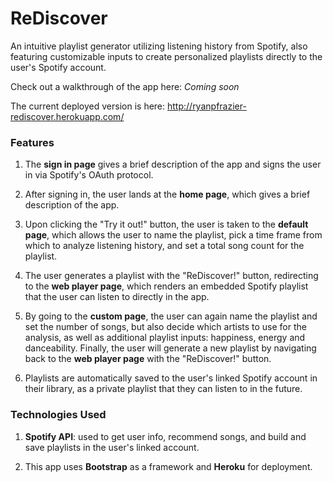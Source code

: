 # ReDiscover
An intuitive playlist generator utilizing listening history from Spotify, also featuring customizable inputs to create personalized playlists directly to the user's Spotify account.

Check out a walkthrough of the app here: *Coming soon*

The current deployed version is here: http://ryanpfrazier-rediscover.herokuapp.com/

### Features
1. The **sign in page** gives a brief description of the app and signs the user in via Spotify's OAuth protocol.

2. After signing in, the user lands at the **home page**, which gives a brief description of the app.

3. Upon clicking the "Try it out!" button, the user is taken to the **default page**, which allows the user to name the playlist, pick a time frame from which to analyze listening history, and set a total song count for the playlist.

4. The user generates a playlist with the "ReDiscover!" button, redirecting to the **web player page**, which renders an embedded Spotify playlist that the user can listen to directly in the app.

5. By going to the **custom page**, the user can again name the playlist and set the number of songs, but also decide which artists to use for the analysis, as well as additional playlist inputs: happiness, energy and danceability. Finally, the user will generate a new playlist by navigating back to the **web player page** with the "ReDiscover!" button.

6. Playlists are automatically saved to the user's linked Spotify account in their library, as a private playlist that they can listen to in the future.

### Technologies Used
1. **Spotify API**: used to get user info, recommend songs, and build and save playlists in the user's linked account.

2. This app uses **Bootstrap** as a framework and **Heroku** for deployment.
